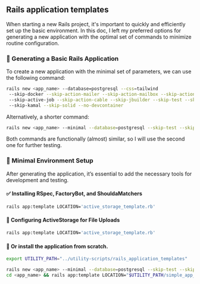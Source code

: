 
## Rails application templates

When starting a new Rails project, it's important to quickly and efficiently set up the basic environment. In this doc, I left my preferred options for generating a new application with the optimal set of commands to minimize routine configuration.

### 🚀 Generating a Basic Rails Application

To create a new application with the minimal set of parameters, we can use the following command:

```bash
rails new <app_name> --database=postgresql --css=tailwind
 --skip-docker --skip-action-mailer --skip-action-mailbox --skip-action-text
 --skip-active-job --skip-action-cable --skip-jbuilder --skip-test --skip-ci
 --skip-kamal --skip-solid --no-devcontainer
```

Alternatively, a shorter command:

```bash
rails new <app_name> --minimal --database=postgresql --skip-test --skip-solid
```

Both commands are functionally (almost) similar, so I will use the second one for further testing.


### 🔧 Minimal Environment Setup

After generating the application, it’s essential to add the necessary tools for development and testing.

#### ✅ Installing RSpec, FactoryBot, and ShouldaMatchers
```bash
rails app:template LOCATION='active_storage_template.rb'

```

#### 📂 Configuring ActiveStorage for File Uploads
```bash
rails app:template LOCATION='active_storage_template.rb'
```

#### 🤖 Or install the application from scratch.
```bash
export UTILITY_PATH="../utility-scripts/rails_application_templates"

rails new <app_name> --minimal --database=postgresql --skip-test --skip-solid
cd <app_name> && rails app:template LOCATION="$UTILITY_PATH/simple_app_main_template.rb"

```
